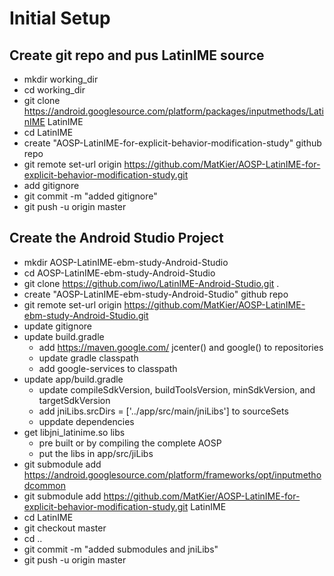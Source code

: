 # Initial Setup
## Create git repo and pus LatinIME source
* mkdir working_dir
* cd working_dir
* git clone https://android.googlesource.com/platform/packages/inputmethods/LatinIME LatinIME
* cd LatinIME
* create "AOSP-LatinIME-for-explicit-behavior-modification-study" github repo
* git remote set-url origin https://github.com/MatKier/AOSP-LatinIME-for-explicit-behavior-modification-study.git
* add gitignore
* git commit -m "added gitignore"
* git push -u origin master

## Create the Android Studio Project
* mkdir AOSP-LatinIME-ebm-study-Android-Studio
* cd AOSP-LatinIME-ebm-study-Android-Studio
* git clone https://github.com/iwo/LatinIME-Android-Studio.git .
* create "AOSP-LatinIME-ebm-study-Android-Studio" github repo
* git remote set-url origin https://github.com/MatKier/AOSP-LatinIME-ebm-study-Android-Studio.git
* update gitignore
* update build.gradle
  * add https://maven.google.com/ jcenter() and google() to repositories
  * update gradle classpath
  * add google-services to classpath
* update app/build.gradle
  * update compileSdkVersion, buildToolsVersion, minSdkVersion, and targetSdkVersion
  * add jniLibs.srcDirs = ['../app/src/main/jniLibs'] to sourceSets
  * uppdate dependencies
* get libjni_latinime.so libs
  * pre built or by compiling the complete AOSP 
  * put the libs in app/src/jiLibs
* git submodule add https://android.googlesource.com/platform/frameworks/opt/inputmethodcommon
* git submodule add https://github.com/MatKier/AOSP-LatinIME-for-explicit-behavior-modification-study.git LatinIME
* cd LatinIME
* git checkout master
* cd ..
* git commit -m "added submodules and jniLibs"
* git push -u origin master
